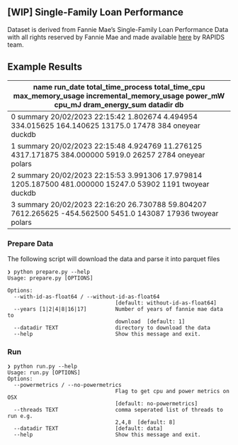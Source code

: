 ## [WIP] Single-Family Loan Performance
Dataset is derived from Fannie Mae’s Single-Family Loan Performance Data with all rights reserved by Fannie Mae and made available [here](https://docs.rapids.ai/datasets/mortgage-data) by RAPIDS team. 
## Example Results
| name run\_date total\_time\_process total\_time\_cpu max\_memory\_usage incremental\_memory\_usage power\_mW cpu\_mJ dram\_energy_sum datadir db |
| --- |
| 0 summary 20/02/2023 22:15:42 1.802674 4.494954 334.015625 164.140625 13175.0 17478 384 oneyear duckdb |
| 1 summary 20/02/2023 22:15:48 4.924769 11.276125 4317.171875 384.000000 5919.0 26257 2784 oneyear polars |
| 2 summary 20/02/2023 22:15:53 3.991306 17.979814 1205.187500 481.000000 15247.0 53902 1191 twoyear duckdb |
| 3 summary 20/02/2023 22:16:20 26.730788 59.804207 7612.265625 -454.562500 5451.0 143087 17936 twoyear polars |
### Prepare Data
The following script will download the data and parse it into parquet files

```
❯ python prepare.py --help
Usage: prepare.py [OPTIONS]

Options:
  --with-id-as-float64 / --without-id-as-float64
                                  [default: without-id-as-float64]
  --years [1|2|4|8|16|17]         Number of years of fannie mae data to
                                  download  [default: 1]
  --datadir TEXT                  directory to download the data
  --help                          Show this message and exit.
```
### Run

```
❯ python run.py --help
Usage: run.py [OPTIONS]
Options:
  --powermetrics / --no-powermetrics
                                  Flag to get cpu and power metrics on OSX
                                  [default: no-powermetrics]
  --threads TEXT                  comma seperated list of threads to run e.g.
                                  2,4,8  [default: 8]
  --datadir TEXT                  [default: data]
  --help                          Show this message and exit.
```

